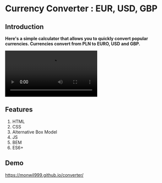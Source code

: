 # Currency Converter : EUR, USD, GBP

## Introduction

**Here's a simple calculator that allows you to quickly convert popular currencies.
Currencies convert from PLN to EURO, USD and GBP.**

![Currency Converter](/images/KANTOR.mp4)

## Features

1. HTML
1. CSS
1. Alternative Box Model
1. JS
1. BEM
1. ES6+

## Demo

https://monwil999.github.io/converter/
